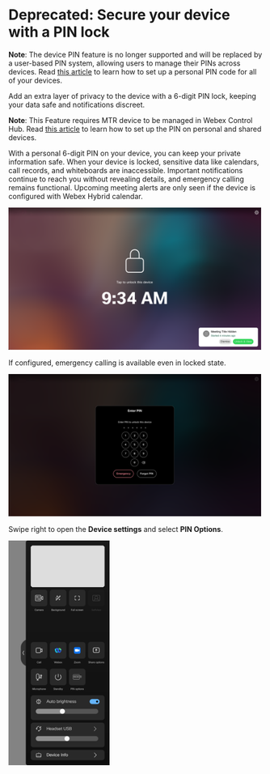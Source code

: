 # Deprecated: Secure your device with a PIN lock

**Note**: The device PIN feature is no longer supported and will be replaced by a user-based PIN system, allowing users to manage their PINs across devices. Read [this article](https://help.webex.com/en-us/article/nokp2m5/Secure-your-Board,-Desk,-or-Room-Series-devices-with-a-user-based-PIN-lock) to learn how to set up a personal PIN code for all of your devices.


Add an extra layer of privacy to the device with a 6-digit PIN lock, keeping your data safe and notifications discreet.

**Note**: This Feature requires MTR device to be managed in Webex Control Hub. Read [this article](https://help.webex.com/en-us/article/7y056e/Secure-your-Board,-Desk,-or-Room-Series-device-with-a-PIN-lock#sx10_r_first-time-pin-for-personal-mode) to learn how to set up the PIN on personal and shared devices.

With a personal 6-digit PIN on your device, you can keep your private information safe. When your device is locked, sensitive data like calendars, call records, and whiteboards are inaccessible. Important notifications continue to reach you without revealing details, and emergency calling remains functional. Upcoming meeting alerts are only seen if the device is configured with Webex Hybrid calendar.

<img src="/doc/images/MTR/ScreenlockedWithMeetingAlert.png" style="width: 500px"/>

If configured, emergency calling is available even in locked state.

<img src="/doc/images/MTR/Unlock.png" style="width: 500px"/>

Swipe right to open the **Device settings** and select **PIN Options**.

<img src="/doc/images/MTR/PinOptions.png" style="width: 200px"/>



 
